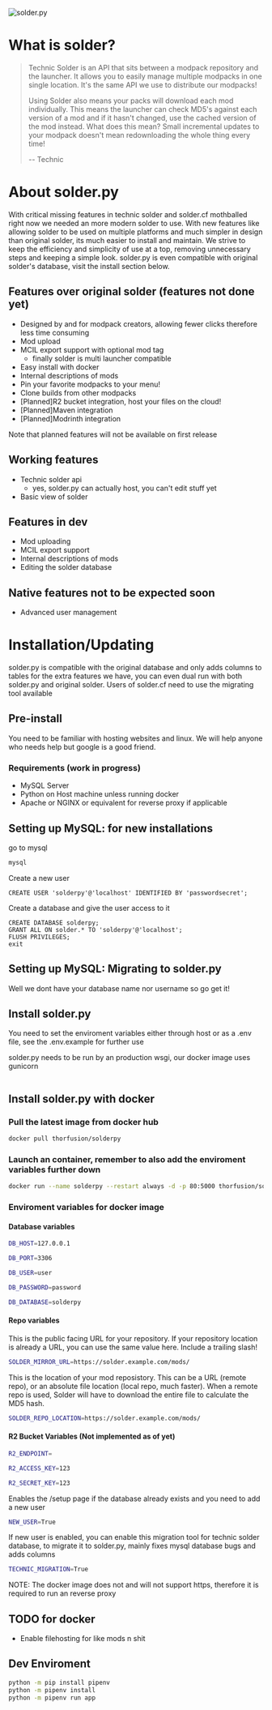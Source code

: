![solder.py](https://files.thorfusion.com/images/solderwhite.py.png)

# What is solder?

>Technic Solder is an API that sits between a modpack repository and the launcher. It allows you to easily manage multiple modpacks in one single location. It's the same API we use to distribute our modpacks!
>
>Using Solder also means your packs will download each mod individually. This means the launcher can check MD5's against each version of a mod and if it hasn't changed, use the cached version of the mod instead. What does this mean? Small incremental updates to your modpack doesn't mean redownloading the whole thing every time!
>
>-- Technic

# About solder.py

With critical missing features in technic solder and solder.cf mothballed right now we needed an more modern solder to use.
With new features like allowing solder to be used on multiple platforms and much simpler in design than original solder, its much easier to install and maintain.
We strive to keep the efficiency and simplicity of use at a top, removing unnecessary steps and keeping a simple look.
solder.py is even compatible with original solder's database, visit the install section below.

## Features over original solder (features not done yet)

+ Designed by and for modpack creators, allowing fewer clicks therefore less time consuming
+ Mod upload
+ MCIL export support with optional mod tag
  + finally solder is multi launcher compatible
+ Easy install with docker
+ Internal descriptions of mods
+ Pin your favorite modpacks to your menu!
+ Clone builds from other modpacks
+ [Planned]R2 bucket integration, host your files on the cloud!
+ [Planned]Maven integration
+ [Planned]Modrinth integration

Note that planned features will not be available on first release

## Working features

+ Technic solder api
  + yes, solder.py can actually host, you can't edit stuff yet
+ Basic view of solder

## Features in dev

+ Mod uploading
+ MCIL export support
+ Internal descriptions of mods
+ Editing the solder database

## Native features not to be expected soon

+ Advanced user management

# Installation/Updating

solder.py is compatible with the original database and only adds columns to tables for the extra features we have, you can even dual run with both solder.py and original solder.
Users of solder.cf need to use the migrating tool available

## Pre-install

You need to be familiar with hosting websites and linux. We will help anyone who needs help but google is a good friend.

### Requirements (work in progress)

+ MySQL Server
+ Python on Host machine unless running docker
+ Apache or NGINX or equivalent for reverse proxy if applicable

## Setting up MySQL: for new installations

go to mysql

```bash
mysql
```

Create a new user

```mysql
CREATE USER 'solderpy'@'localhost' IDENTIFIED BY 'passwordsecret';
```

Create a database and give the user access to it

```mysql
CREATE DATABASE solderpy;
GRANT ALL ON solder.* TO 'solderpy'@'localhost';
FLUSH PRIVILEGES;
exit
```

## Setting up MySQL: Migrating to solder.py

Well we dont have your database name nor username so go get it!

## Install solder.py

You need to set the enviroment variables either through host or as a .env file, see the .env.example for further use

solder.py needs to be run by an production wsgi, our docker image uses gunicorn

```bash

```

## Install solder.py with docker

### Pull the latest image from docker hub

```bash
docker pull thorfusion/solderpy
```

### Launch an container, remember to also add the enviroment variables further down

```bash
docker run --name solderpy --restart always -d -p 80:5000 thorfusion/solderpy
```

### Enviroment variables for docker image

#### Database variables

```bash
DB_HOST=127.0.0.1
```

```bash
DB_PORT=3306
```

```bash
DB_USER=user
```

```bash
DB_PASSWORD=password
```

```bash
DB_DATABASE=solderpy
```

#### Repo variables

This is the public facing URL for your repository. If your repository location is already a URL, you can use the same value here. Include a trailing slash!

```bash
SOLDER_MIRROR_URL=https://solder.example.com/mods/
```

This is the location of your mod reposistory. This can be a URL (remote repo), or an absolute file location (local repo, much faster). When a remote repo is used, Solder will have to download the entire file to calculate the MD5 hash.

```bash
SOLDER_REPO_LOCATION=https://solder.example.com/mods/
```

#### R2 Bucket Variables (Not implemented as of yet)

```bash
R2_ENDPOINT=
```

```bash
R2_ACCESS_KEY=123
```

```bash
R2_SECRET_KEY=123
```

Enables the /setup page if the database already exists and you need to add a new user
```bash
NEW_USER=True
```

If new user is enabled, you can enable this migration tool for technic solder database, to migrate it to solder.py, mainly fixes mysql database bugs and adds columns
```bash
TECHNIC_MIGRATION=True
```

NOTE: The docker image does not and will not support https, therefore it is required to run an reverse proxy

## TODO for docker

+ Enable filehosting for like mods n shit

## Dev Enviroment

```bash
python -m pip install pipenv
python -m pipenv install
python -m pipenv run app
```
